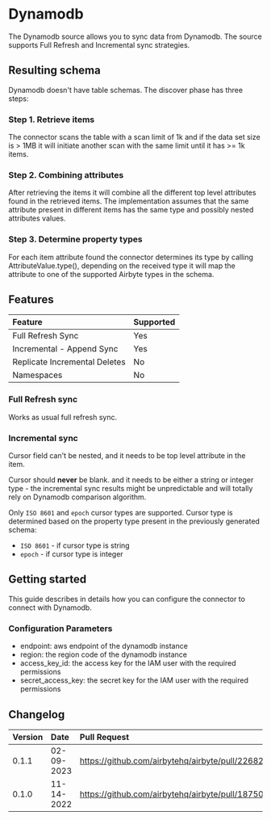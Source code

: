 # Dynamodb

The Dynamodb source allows you to sync data from Dynamodb. The source supports Full Refresh and Incremental sync strategies.

## Resulting schema

Dynamodb doesn't have table schemas. The discover phase has three steps:

### Step 1. Retrieve items

The connector scans the table with a scan limit of 1k and if the data set size is > 1MB it will initiate another
scan with the same limit until it has >= 1k items.

### Step 2. Combining attributes

After retrieving the items it will combine all the different top level attributes found in the retrieved items. The implementation
assumes that the same attribute present in different items has the same type and possibly nested attributes values.

### Step 3. Determine property types

For each item attribute found the connector determines its type by calling AttributeValue.type(), depending on the received type it will map the
attribute to one of the supported Airbyte types in the schema.

## Features

| Feature | Supported |
| :--- | :--- |
| Full Refresh Sync | Yes |
| Incremental - Append Sync | Yes |
| Replicate Incremental Deletes | No |
| Namespaces | No |

### Full Refresh sync

Works as usual full refresh sync.

### Incremental sync

Cursor field can't be nested, and it needs to be top level attribute in the item.

Cursor should **never** be blank. and it needs to be either a string or integer type - the incremental sync results might be unpredictable and will totally rely on Dynamodb comparison algorithm.

Only `ISO 8601` and `epoch` cursor types are supported. Cursor type is determined based on the property type present in the previously generated schema:

* `ISO 8601` - if cursor type is string
* `epoch` - if cursor type is integer

## Getting started

This guide describes in details how you can configure the connector to connect with Dynamodb.

### Сonfiguration Parameters

* endpoint: aws endpoint of the dynamodb instance
* region: the region code of the dynamodb instance
* access_key_id: the access key for the IAM user with the required permissions
* secret_access_key: the secret key for the IAM user with the required permissions


## Changelog

| Version | Date       | Pull Request | Subject         |
|:--------|:-----------|:-------------|:----------------|
| 0.1.1   | 02-09-2023 | https://github.com/airbytehq/airbyte/pull/22682             | Build fixes     |
| 0.1.0   | 11-14-2022 | https://github.com/airbytehq/airbyte/pull/18750             | Initial version |
